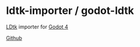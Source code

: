 # ldtk-importer / godot-ldtk

[LDtk](https://ldtk.io/) importer for [Godot 4](https://godotengine.org/)

[Github](https://github.com/heygleeson/godot-ldtk)
